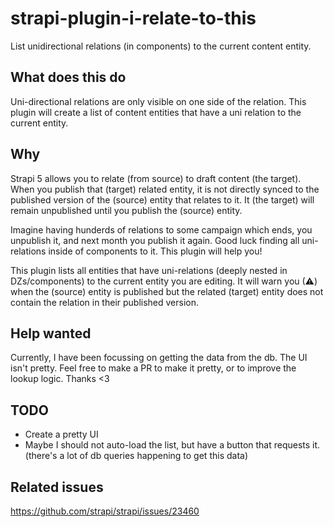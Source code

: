 # strapi-plugin-i-relate-to-this

List unidirectional relations (in components) to the current content entity.

## What does this do

Uni-directional relations are only visible on one side of the relation. This plugin will create a list of content entities that have a uni relation to the current entity.

## Why

Strapi 5 allows you to relate (from source) to draft content (the target). When you publish that (target) related entity, it is not directly synced to the published version of the (source) entity that relates to it. It (the target) will remain unpublished until you publish the (source) entity.

Imagine having hunderds of relations to some campaign which ends, you unpublish it, and next month you publish it again. Good luck finding all uni-relations inside of components to it. This plugin will help you!

This plugin lists all entities that have uni-relations (deeply nested in DZs/components) to the current entity you are editing. It will warn you (⚠) when the (source) entity is published but the related (target) entity does not contain the relation in their published version.

## Help wanted

Currently, I have been focussing on getting the data from the db. The UI isn't pretty. Feel free to make a PR to make it pretty, or to improve the lookup logic. Thanks <3

## TODO

- Create a pretty UI
- Maybe I should not auto-load the list, but have a button that requests it. (there's a lot of db queries happening to get this data)

## Related issues

https://github.com/strapi/strapi/issues/23460